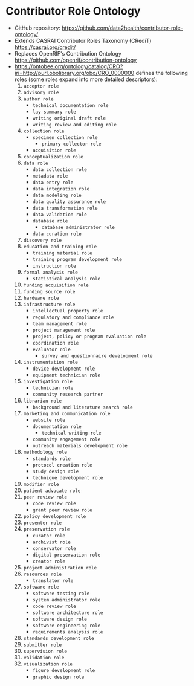 # Contributor Role Ontology

- GitHub repository: https://github.com/data2health/contributor-role-ontology/
- Extends CASRAI Contributor Roles Taxonomy (CRediT) https://casrai.org/credit/
- Replaces OpenRIF's Contribution Ontology https://github.com/openrif/contribution-ontology
- https://ontobee.org/ontology/catalog/CRO?iri=http://purl.obolibrary.org/obo/CRO_0000000 defines the following roles (some roles expand into more detailed descriptors):
    1. `acceptor role`
    1. `advisory role`
    1. `author role`
        - `technical documentation role`
        - `lay summary role`
        - `writing original draft role`
        - `writing review and editing role`
    1. `collection role`
        - `specimen collection role`
            - `primary collector role`
        - `acquisition role`
    1. `conceptualization role`
    1. `data role`
        - `data collection role`
        - `metadata role`
        - `data entry role`
        - `data integration role`
        - `data modeling role`
        - `data quality assurance role`
        - `data transformation role`
        - `data validation role`
        - `database role`
            - `database administrator role`
        - `data curation role`
    1. `discovery role`
    1. `education and training role`
        - `training material role`
        - `training program development role`
        - `instruction role`
    1. `formal analysis role`
        - `statistical analysis role`
    1. `funding acquisition role`
    1. `funding source role`
    1. `hardware role`
    1. `infrastructure role`
        - `intellectual property role`
        - `regulatory and compliance role`
        - `team management role`
        - `project management role`
        - `project, policy or program evaluation role`
        - `coordination role`
        - `evaluator role`
            - `survey and questionnaire development role`
    1. `instrumentation role`
        - `device development role`
        - `equipment technician role`
    1. `investigation role`
        - `technician role`
        - `community research partner`
    1. `librarian role`
        - `background and literature search role`
    1. `marketing and communication role`
        - `website role`
        - `documentation role`
            - `technical writing role`
        - `community engagement role`
        - `outreach materials development role`
    1. `methodology role`
        - `standards role`
        - `protocol creation role`
        - `study design role`
        - `technique development role`
    1. `modifier role`
    1. `patient advocate role`
    1. `peer review role`
        - `code review role`
        - `grant peer review role`
    1. `policy development role`
    1. `presenter role`
    1. `preservation role`
        - `curator role`
        - `archivist role`
        - `conservator role`
        - `digital preservation role`
        - `creator role`
    1. `project administration role`
    1. `resources role`
        - `translator role`
    1. `software role`
        - `software testing role`
        - `system administrator role`
        - `code review role`
        - `software architecture role`
        - `software design role`
        - `software engineering role`
        - `requirements analysis role`
    1. `standards development role`
    1. `submitter role`
    1. `supervision role`
    1. `validation role`
    1. `visualization role`
        - `figure development role`
        - `graphic design role`
